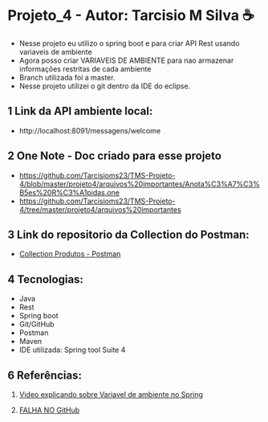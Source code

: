 # Projeto_4 - Autor: Tarcisio M Silva ☕
 * Nesse projeto eu utilizo o spring boot e para criar API Rest usando variaveis de ambiente
 * Agora posso criar VARIAVEIS DE AMBIENTE para nao armazenar informações restritas de cada ambiente 
 * Branch utilizada foi a master.
 * Nesse projeto utilizei o git dentro da IDE do eclipse.

## 1 Link da API ambiente local: 
 - http://localhost:8091/messagens/welcome

## 2 One Note - Doc criado para esse projeto
 - https://github.com/Tarcisioms23/TMS-Projeto-4/blob/master/projeto4/arquivos%20importantes/Anota%C3%A7%C3%B5es%20R%C3%A1pidas.one
 - https://github.com/Tarcisioms23/TMS-Projeto-4/tree/master/projeto4/arquivos%20importantes
 

## 3 Link do repositorio da Collection do Postman:
 - [Collection Produtos - Postman](https://github.com/Tarcisioms23/TMS-Projeto-4/tree/master/projeto4/arquivos%20importantes/collection)

## 4 Tecnologias:
 - Java 
 - Rest 
 - Spring boot 
 - Git/GitHub
 - Postman
 - Maven
 - IDE utilizada: Spring tool Suite 4

## 6 Referências:

  1. [Video explicando sobre Variavel de ambiente no Spring](https://www.youtube.com/watch?v=sXrZNGWVHVA)

  2. [FALHA NO GitHub](https://docs.github.com/pt/get-started/using-git/dealing-with-non-fast-forward-errors)
